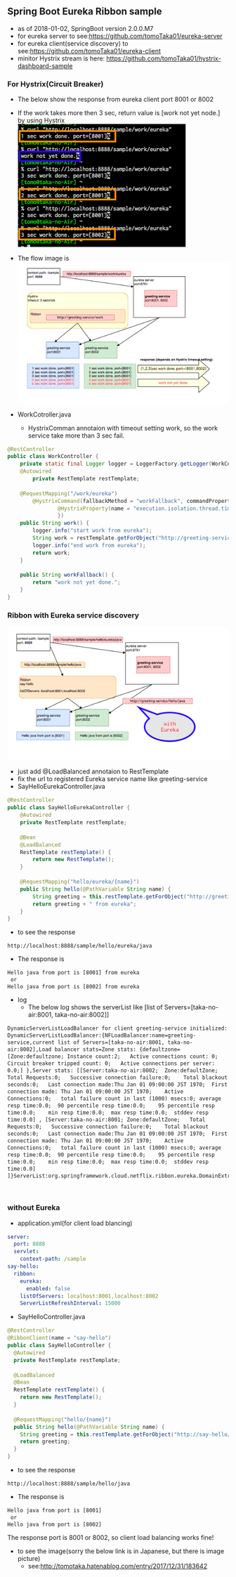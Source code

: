 ## Spring Boot Eureka Ribbon sample
  * as of 2018-01-02, SpringBoot version 2.0.0.M7
  * for eureka server to see:https://github.com/tomoTaka01/eureka-server
  * for eureka client(service discovery) to see:https://github.com/tomoTaka01/eureka-client
  * minitor Hystrix stream is here: https://github.com/tomoTaka01/hystrix-dashboard-sample

### For Hystrix(Circuit Breaker)
  * The below show the response from eureka client port 8001 or 8002
  * If the work takes more then 3 sec, return value is [work not yet node.] by using Hystrix
  ![GitHub Logo](/images/work.png)

  * The flow image is
  ![GitHub Logo](/images/hystrix-flow.png)

  * WorkCotroller.java
    * HystrixComman annotaion with timeout setting work, so the work service take more than 3 sec fail.


```java
@RestController
public class WorkController {
    private static final Logger logger = LoggerFactory.getLogger(WorkController.class);
    @Autowired
        private RestTemplate restTemplate;

    @RequestMapping("/work/eureka")
        @HystrixCommand(fallbackMethod = "workFallback", commandProperties = {
                @HystrixProperty(name = "execution.isolation.thread.timeoutInMilliseconds", value = "3100")
                })
    public String work() {
        logger.info("start work from eureka");
        String work = restTemplate.getForObject("http://greeting-service/work", String.class);
        logger.info("end work from eureka");
        return work;
    }

    public String workFallback() {
        return "work not yet done.";
    }
}
```

### Ribbon with Eureka service discovery
  ![GitHub Logo](/images/ribbon-eureka-flow.png)

  * just add @LoadBalanced annotaion to RestTemplate
  * fix the url to registered Eureka service name like greeting-service
  * SayHelloEurekaController.java
```java
@RestController
public class SayHelloEurekaController {
    @Autowired
    private RestTemplate restTemplate;

    @Bean
    @LoadBalanced
    RestTemplate restTemplate() {
        return new RestTemplate();
    }

    @RequestMapping("hello/eureka/{name}")
    public String hello(@PathVariable String name) {
        String greeting = this.restTemplate.getForObject("http://greeting-service/hello/" + name, String.class);
        return greeting + " from eureka";
    }
}
```

  * to see the response

```
http://localhost:8888/sample/hello/eureka/java
```

  * The response is 

```
Hello java from port is [8001] from eureka
 or 
Hello java from port is [8002] from eureka
```

  * log
    * The below log shows the serverList like [list of Servers=[taka-no-air:8001, taka-no-air:8002]]

```
DynamicServerListLoadBalancer for client greeting-service initialized: DynamicServerListLoadBalancer:{NFLoadBalancer:name=greeting-service,current list of Servers=[taka-no-air:8001, taka-no-air:8002],Load balancer stats=Zone stats: {defaultzone=[Zone:defaultzone; Instance count:2;   Active connections count: 0;    Circuit breaker tripped count: 0;   Active connections per server: 0.0;] },Server stats: [[Server:taka-no-air:8002;  Zone:defaultZone;   Total Requests:0;   Successive connection failure:0;    Total blackout seconds:0;   Last connection made:Thu Jan 01 09:00:00 JST 1970;  First connection made: Thu Jan 01 09:00:00 JST 1970;    Active Connections:0;   total failure count in last (1000) msecs:0; average resp time:0.0;  90 percentile resp time:0.0;    95 percentile resp time:0.0;    min resp time:0.0;  max resp time:0.0;  stddev resp time:0.0] , [Server:taka-no-air:8001; Zone:defaultZone;   Total Requests:0;   Successive connection failure:0;    Total blackout seconds:0;   Last connection made:Thu Jan 01 09:00:00 JST 1970;  First connection made: Thu Jan 01 09:00:00 JST 1970;    Active Connections:0;   total failure count in last (1000) msecs:0; average resp time:0.0;  90 percentile resp time:0.0;    95 percentile resp time:0.0;    min resp time:0.0;  max resp time:0.0;  stddev resp time:0.0] ]}ServerList:org.springframework.cloud.netflix.ribbon.eureka.DomainExtractingServerList@e9079b9



```

### without Eureka

  * application.yml(for client load blancing)
```yml
server:
  port: 8888
  servlet:
    context-path: /sample
say-hello:
  ribbon:
    eureka:
      enabled: false
    listOfServers: localhost:8001,localhost:8002
    ServerListRefreshInterval: 15000
```


  * SayHelloController.java
```java
@RestController
@RibbonClient(name = "say-hello")
public class SayHelloController {
  @Autowired
  private RestTemplate restTemplate;

  @LoadBalanced
  @Bean
  RestTemplate restTemplate() {
    return new RestTemplate();
  }

  @RequestMapping("hello/{name}")
  public String hello(@PathVariable String name) {
    String greeting = this.restTemplate.getForObject("http://say-hello/hello/" + name, String.class);
    return greeting;
  }
}
```

  * to see the response

```
http://localhost:8888/sample/hello/java
```

  * The response is 

```
Hello java from port is [8001]
 or 
Hello java from port is [8002]
```
The response port is 8001 or 8002, so client load balancing works fine!

  * to see the image(sorry the below link is in Japanese, but there is image picture)
    * see:http://tomotaka.hatenablog.com/entry/2017/12/31/183642

